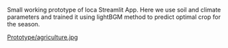 Small working prototype of loca Streamlit App. Here we use soil and climate parameters and trained it using lightBGM method to predict optimal crop for the season.

[
Prototype/agriculture.jpg](https://github.com/yashps7/FEYNN_Labs_Final_Project/blob/main/Prototype/agriculture.jpg)

